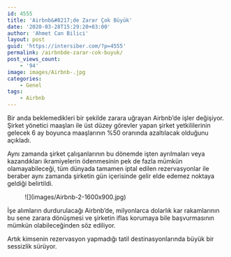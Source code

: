 ```yaml
---
id: 4555
title: 'Airbnb&#8217;de Zarar Çok Büyük'
date: '2020-03-28T15:29:20+03:00'
author: 'Ahmet Can Bilici'
layout: post
guid: 'https://intersiber.com/?p=4555'
permalink: /airbnbde-zarar-cok-buyuk/
post_views_count:
    - '94'
image: images/Airbnb-.jpg
categories:
    - Genel
tags:
    - Airbnb
---
```


Bir anda beklemedikleri bir şekilde zarara uğrayan Airbnb’de işler değişiyor. Şirket yönetici maaşları ile üst düzey görevler yapan şirket yetkililerinin gelecek 6 ay boyunca maaşlarının %50 oranında azaltılacak olduğunu açıkladı.

Aynı zamanda şirket çalışanlarının bu dönemde işten ayrılmaları veya kazandıkları ikramiyelerin ödenmesinin pek de fazla mümkün olamayabileceği, tüm dünyada tamamen iptal edilen rezervasyonlar ile beraber aynı zamanda şirketin gün içerisinde gelir elde edemez noktaya geldiği belirtildi.

<figure class="wp-block-image size-large">![](images/Airbnb-2-1600x900.jpg)</figure>İşe alımların durdurulacağı Airbnb’de, milyonlarca dolarlık kar rakamlarının bu sene zarara dönüşmesi ve şirketin iflas korumaya bile başvurmasının mümkün olabileceğinden söz ediliyor.

Artık kimsenin rezervasyon yapmadığı tatil destinasyonlarında büyük bir sessizlik sürüyor.